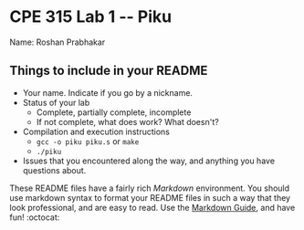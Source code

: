 # CPE 315 Lab 1 -- Piku

Name: Roshan Prabhakar

## Things to include in your README

* Your name. Indicate if you go by a nickname.
* Status of your lab
  * Complete, partially complete, incomplete
  * If not complete, what does work? What doesn't?
* Compilation and execution instructions
  * `gcc -o piku piku.s` or `make`
  * `./piku`
* Issues that you encountered along the way, and anything you have questions about.

These README files have a fairly rich _Markdown_ environment. You should use
markdown syntax to format your README files in such a way that they look
professional, and are easy to read. Use the 
[Markdown Guide](https://guides.github.com/features/mastering-markdown/), and
have fun! :octocat:

